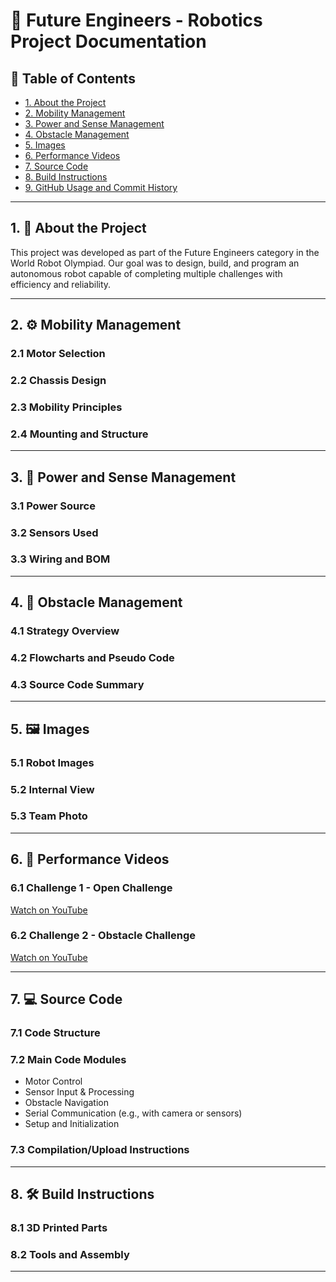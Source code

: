 # 🚀 Future Engineers - Robotics Project Documentation

<!-- NOTE: MUST PRINT HARD COPY AS WELL -->

<!-- NOTE: Replace all placeholder sections below with your team's actual content and details. -->

## 📌 Table of Contents
- [1. About the Project](#1-about-the-project)
- [2. Mobility Management](#2-mobility-management)
- [3. Power and Sense Management](#3-power-and-sense-management)
- [4. Obstacle Management](#4-obstacle-management)
- [5. Images](#5-images)
- [6. Performance Videos](#6-performance-videos)
- [7. Source Code](#7-source-code)
- [8. Build Instructions](#8-build-instructions)
- [9. GitHub Usage and Commit History](#9-github-usage-and-commit-history)

---

## 1. 📖 About the Project

This project was developed as part of the Future Engineers category in the World Robot Olympiad. Our goal was to design, build, and program an autonomous robot capable of completing multiple challenges with efficiency and reliability.

<!-- NOTE: You should add a few paragraphs here about your inspiration, high-level goals, team structure, and overall approach. -->

---

## 2. ⚙️ Mobility Management

<!-- NOTE: Mobility management discussion should cover how the vehicle movements are
managed. What motors are selected, how they are selected and implemented.
A brief discussion regarding the vehicle chassis design /selection can be
provided as well as the mounting of all components to the vehicle
chassis/structure. The discussion may include engineering principles such as
speed, torque, power etc. usage. Building or assembly instructions can be
provided together with 3D CAD files to 3D print parts. -->

### 2.1 Motor Selection
<!-- NOTE: Explain what motors were used, their specifications (torque, RPM, voltage), and why they were chosen. -->

### 2.2 Chassis Design
<!-- NOTE: Describe the chassis design, dimensions, materials, and how components are mounted. -->

### 2.3 Mobility Principles
<!-- NOTE: Discuss speed, gear ratios, torque, differential, turning mechanism, etc. -->

### 2.4 Mounting and Structure
<!-- NOTE: Include how parts are mounted securely and any relevant design files. -->

---

## 3. 🔋 Power and Sense Management

<!-- NOTE: Power and Sense management discussion should cover the power source for
the vehicle as well as the sensors required to provide the vehicle with
information to negotiate the different challenges. The discussion can include
the reasons for selecting various sensors and how they are being used on the
vehicle together with power consumption. The discussion could include a wiring
diagram with BOM for the vehicle that includes all aspects of professional
wiring diagrams. -->

### 3.1 Power Source
<!-- NOTE: Describe the battery type, voltage, capacity, and reason for selection. -->

### 3.2 Sensors Used
<!-- NOTE: List all sensors (e.g., ultrasonic, gyroscope, camera, light sensor), why they were chosen, and how they're used in the system. -->

### 3.3 Wiring and BOM
<!-- NOTE: Include a wiring diagram, voltage levels, and a Bill of Materials (BOM) with part names, specifications, and suppliers. -->

---

## 4. 🧠 Obstacle Management

<!-- NOTE: Obstacle management discussion should include the strategy for the vehicle to
negotiate the obstacle course for all the challenges. This could include flow
diagrams, pseudo code and source code with detailed comments. -->

### 4.1 Strategy Overview
<!-- NOTE: Explain the logic and steps your robot takes to detect and navigate obstacles. -->

### 4.2 Flowcharts and Pseudo Code
<!-- NOTE: Include diagrams or lists that represent logical flow for obstacle avoidance. -->

### 4.3 Source Code Summary
<!-- NOTE: Describe key code modules related to obstacle management and explain them briefly. -->

---

## 5. 🖼️ Images

<!-- NOTE: Pictures of the team and robot must be provided. The pictures of the robot must
cover all sides of the robot, must be clear, in focus and show aspects of the
mobility, power and sense, and obstacle management. Reference in the
discussion sections 1, 2 and 3 can be made to these pictures. Team photo is
necessary for judges to relate and identify the team during the local and
international competitions. -->

### 5.1 Robot Images
<!-- NOTE: Include clear, high-quality photos from top, bottom, front, back, left, and right. -->

### 5.2 Internal View
<!-- NOTE: Show images of internal layout (wiring, board placement, sensors, motors). -->

### 5.3 Team Photo
<!-- NOTE: Add a team photo with names and roles of each team member. -->

---

## 6. 🎥 Performance Videos

<!-- NOTE: The performance videos must demonstrate the performance of the vehicle from
start to finish for each challenge. The videos could include an overlay of
commentary, titles or animations. The video could also include aspects of
section 1, 2 or 3. -->

### 6.1 Challenge 1 - Open Challenge
[Watch on YouTube](#) <!-- NOTE: Replace with actual video link -->

### 6.2 Challenge 2 - Obstacle Challenge
[Watch on YouTube](#) <!-- NOTE: Replace with actual video link -->

<!-- NOTE: Videos must be at least 30 seconds of continuous autonomous run. You may add overlays and labels. -->

---

## 7. 💻 Source Code

### 7.1 Code Structure
<!-- NOTE: Explain how your codebase is organized (e.g., folders for different challenges or components). -->

### 7.2 Main Code Modules
- Motor Control
- Sensor Input & Processing
- Obstacle Navigation
- Serial Communication (e.g., with camera or sensors)
- Setup and Initialization

### 7.3 Compilation/Upload Instructions
<!-- NOTE: List any software/IDE needed (e.g., Arduino IDE), libraries required, and steps to upload to microcontroller. -->

---

## 8. 🛠️ Build Instructions

### 8.1 3D Printed Parts
<!-- NOTE: Mention parts that are 3D printed. Include .STL files in the repo. -->

### 8.2 Tools and Assembly
<!-- NOTE: Provide brief assembly instructions or a link to a full manual. -->

---
